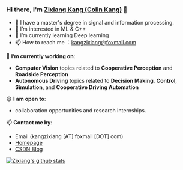 ### Hi there, I'm [Zixiang Kang (Colin Kang)](https://github.com/kangzixiang) 👋

- 💞️ I have a master's degree in signal and information processing.
- 👀 I’m interested in ML & C++
- 🌱 I’m currently learning Deep learning
- 📫 How to reach me ：kangzixiang@foxmail.com


🔭 **I’m currently working on**:
- **Computer Vision** topics related to **Cooperative Perception** and **Roadside Perception**
- **Autonomous Driving** topics related to **Decision Making**, **Control**, **Simulation**, and **Cooperative Driving Automation**


😄 **I am open to**:
- collaboration opportunities and research internships.

📫 **Contact me by**:
- Email (kangzixiang [AT] foxmail [DOT] com)
- [Homepage](https://github.com/kangzixiang)
- [CSDN Blog](https://kangzixiang.blog.csdn.net/)


[![Zixiang's github stats](https://github-readme-stats.vercel.app/api?username=kangzixiang&theme=tokyonight&show_icons=true&include_all_commits=true&count_private=true)](https://github.com/anuraghazra/github-readme-stats)

<!---
colinkang/colinkang is a ✨ special ✨ repository because its `README.md` (this file) appears on your GitHub profile.
You can click the Preview link to take a look at your changes.
--->
